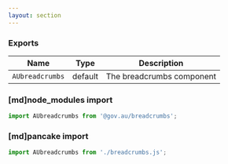 ```yaml
---
layout: section
---
```


### Exports

| Name       | Type    | Description
|------------|---------|-----------------------------------------------------------------------------
| `AUbreadcrumbs` | default | The breadcrumbs component

### [md]node_modules import

```jsx
import AUbreadcrumbs from '@gov.au/breadcrumbs';
```

### [md]pancake import

```jsx
import AUbreadcrumbs from './breadcrumbs.js';
```
